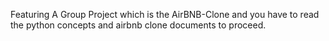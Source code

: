Featuring A Group Project which is the AirBNB-Clone and you have to read the python concepts and airbnb clone documents to proceed.
